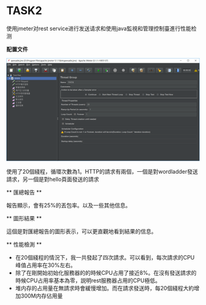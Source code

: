 # TASK2

使用jmeter对rest service进行发送请求和使用java監視和管理控制臺進行性能检测

**配置文件**


![markdown](1.png)

使用了20個綫程，循環次數為1。HTTP的請求有兩個，一個是對wordladder發送請求，另一個是對hello頁面發送的請求


** 匯總報告 **



報告顯示，會有25%的丟包率。以及一些其他信息。

** 圖形結果 **


這個是對匯總報告的圖形表示，可以更直觀地看到結果的信息。



** 性能檢測 **



- 在20個綫程的情況下，我一共發起了四次請求。可以看到，每次請求的CPU峰值占用率在30%左右。
- 除了在剛開始初始化服務器的的時候CPU占用了接近8%。在沒有發送請求的時候CPU占用率基本為零，説明rest服務器占用的CPU極低。
- 堆内存的占用量在無請求時會緩慢增加。而在請求發送時，每20個綫程大約增加300M内存佔用量
